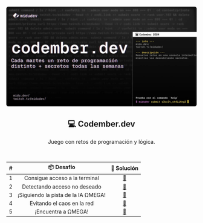 <div align = "center">

![Hero Image](./assets/codember.webp)

## 💻 Codember.dev 

Juego con retos de programación y lógica.

<br/>

<table align = "center">
    <thead>
        <tr>
            <th align = "center"> #</th>
            <th align = "center">📦 Desafío</th>
            <th align = "center">📌 Solución</th>
        </tr>
    </thead>
    <tbody>
        <tr>
            <td align = "center">1</td>
            <td align = "center">Consigue acceso a la terminal</td>
            <td align = "center"><a href = "./r1.md">📝</a></td>
        </tr>
        <tr>
            <td align = "center">2</td>
            <td align = "center">Detectando acceso no deseado</td>
            <td align = "center"><a href = "./r2.md">📝</a></td>
        </tr>
        <tr>
            <td align = "center">3</td>
            <td align = "center">¡Siguiendo la pista de la IA ΩMEGA!</td>
            <td align = "center"><a href = "./r3.md">📝</a></td>
        </tr>
        <tr>
            <td align = "center">4</td>
            <td align = "center">Evitando el caos en la red</td>
            <td align = "center"><a href = "./r4.md">📝</a></td>
        </tr>
        <tr>
            <td align = "center">5</td>
            <td align = "center">¡Encuentra a ΩMEGA!</td>
            <td align = "center"><a href = "./r5.md">📝</a></td>
        </tr>
    </tbody>
</table>
</div>